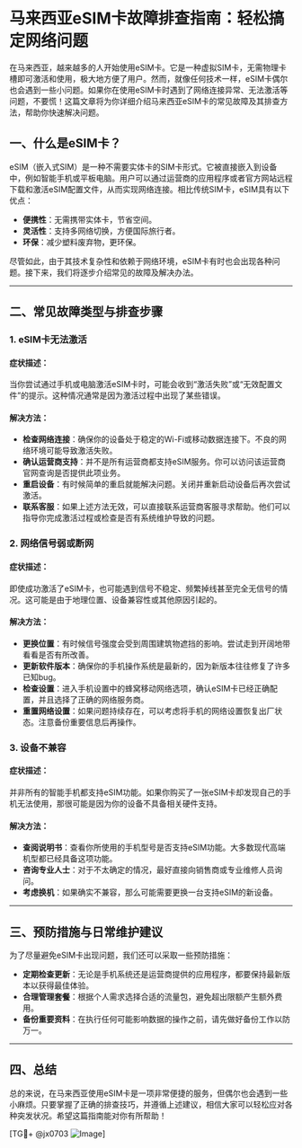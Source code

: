 # 马来西亚eSIM卡故障排查指南：轻松搞定网络问题

在马来西亚，越来越多的人开始使用eSIM卡。它是一种虚拟SIM卡，无需物理卡槽即可激活和使用，极大地方便了用户。然而，就像任何技术一样，eSIM卡偶尔也会遇到一些小问题。如果你在使用eSIM卡时遇到了网络连接异常、无法激活等问题，不要慌！这篇文章将为你详细介绍马来西亚eSIM卡的常见故障及其排查方法，帮助你快速解决问题。

## 一、什么是eSIM卡？

eSIM（嵌入式SIM）是一种不需要实体卡的SIM卡形式。它被直接嵌入到设备中，例如智能手机或平板电脑。用户可以通过运营商的应用程序或者官方网站远程下载和激活eSIM配置文件，从而实现网络连接。相比传统SIM卡，eSIM具有以下优点：

- **便携性**：无需携带实体卡，节省空间。
- **灵活性**：支持多网络切换，方便国际旅行者。
- **环保**：减少塑料废弃物，更环保。

尽管如此，由于其技术复杂性和依赖于网络环境，eSIM卡有时也会出现各种问题。接下来，我们将逐步介绍常见的故障及解决办法。

---

## 二、常见故障类型与排查步骤

### 1. eSIM卡无法激活

#### 症状描述：
当你尝试通过手机或电脑激活eSIM卡时，可能会收到“激活失败”或“无效配置文件”的提示。这种情况通常是因为激活过程中出现了某些错误。

#### 解决方法：
- **检查网络连接**：确保你的设备处于稳定的Wi-Fi或移动数据连接下。不良的网络环境可能导致激活失败。
- **确认运营商支持**：并不是所有运营商都支持eSIM服务。你可以访问该运营商官网查询是否提供此项业务。
- **重启设备**：有时候简单的重启就能解决问题。关闭并重新启动设备后再次尝试激活。
- **联系客服**：如果上述方法无效，可以直接联系运营商客服寻求帮助。他们可以指导你完成激活过程或检查是否有系统维护导致的问题。

### 2. 网络信号弱或断网

#### 症状描述：
即使成功激活了eSIM卡，也可能遇到信号不稳定、频繁掉线甚至完全无信号的情况。这可能是由于地理位置、设备兼容性或其他原因引起的。

#### 解决方法：
- **更换位置**：有时候信号强度会受到周围建筑物遮挡的影响。尝试走到开阔地带看看是否有所改善。
- **更新软件版本**：确保你的手机操作系统是最新的，因为新版本往往修复了许多已知bug。
- **检查设置**：进入手机设置中的蜂窝移动网络选项，确认eSIM卡已经正确配置，并且选择了正确的网络服务商。
- **重置网络设置**：如果问题持续存在，可以考虑将手机的网络设置恢复出厂状态。注意备份重要信息后再操作。

### 3. 设备不兼容

#### 症状描述：
并非所有的智能手机都支持eSIM功能。如果你购买了一张eSIM卡却发现自己的手机无法使用，那很可能是因为你的设备不具备相关硬件支持。

#### 解决方法：
- **查阅说明书**：查看你所使用的手机型号是否支持eSIM功能。大多数现代高端机型都已经具备这项功能。
- **咨询专业人士**：对于不太确定的情况，最好直接向销售商或专业维修人员询问。
- **考虑换机**：如果确实不兼容，那么可能需要更换一台支持eSIM的新设备。

---

## 三、预防措施与日常维护建议

为了尽量避免eSIM卡出现问题，我们还可以采取一些预防措施：

- **定期检查更新**：无论是手机系统还是运营商提供的应用程序，都要保持最新版本以获得最佳体验。
- **合理管理套餐**：根据个人需求选择合适的流量包，避免超出限额产生额外费用。
- **备份重要资料**：在执行任何可能影响数据的操作之前，请先做好备份工作以防万一。

---

## 四、总结

总的来说，在马来西亚使用eSIM卡是一项非常便捷的服务，但偶尔也会遇到一些小麻烦。只要掌握了正确的排查技巧，并遵循上述建议，相信大家可以轻松应对各种突发状况。希望这篇指南能对你有所帮助！

[TG💪+ @jx0703 ![Image](https://github.com/user-attachments/assets/dbca1d08-cadb-493c-b0ec-ad6f7a83f270)]